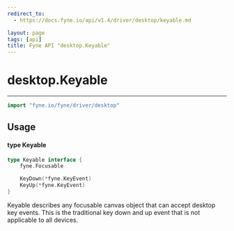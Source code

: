 ```yaml
---
redirect_to:
  - https://docs.fyne.io/api/v1.4/driver/desktop/keyable.md

layout: page
tags: [api]
title: Fyne API "desktop.Keyable"
---
```



# desktop.Keyable
---
```go
import "fyne.io/fyne/driver/desktop"
```

## Usage

#### type Keyable

```go
type Keyable interface {
	fyne.Focusable

	KeyDown(*fyne.KeyEvent)
	KeyUp(*fyne.KeyEvent)
}
```

Keyable describes any focusable canvas object that can accept desktop key events. This is the traditional key down and up event that is not applicable to all devices.
